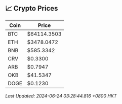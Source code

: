 ## 📈 Crypto Prices

| Coin | Price |
| ---- | ----- |
| BTC | $64114.3503 |
| ETH | $3478.0472 |
| BNB | $585.3342 |
| CRV | $0.3300 |
| ARB | $0.7947 |
| OKB | $41.5347 |
| DOGE | $0.1230 |

_Last Updated: 2024-06-24 03:28:44.816 +0800 HKT_